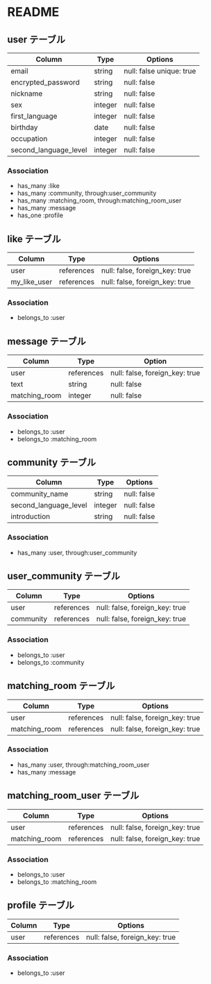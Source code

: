 # README

## user テーブル
| Column                  | Type      | Options                   |
|-------------------------|-----------|---------------------------|
| email                   | string    | null: false  unique: true |
| encrypted_password      | string    | null: false               |
| nickname                | string    | null: false               |
| sex                     | integer   | null: false               | 
| first_language          | integer   | null: false               |
| birthday                | date      | null: false               |
| occupation              | integer   | null: false               |
| second_language_level   | integer   | null: false               |

### Association
- has_many :like
- has_many :community, through:user_community
- has_many :matching_room, through:matching_room_user
- has_many :message
- has_one  :profile



## like テーブル
| Column          |  Type      | Options                             |
|-----------------|------------|-------------------------------------|
| user            | references | null: false, foreign_key: true      |
| my_like_user    | references | null: false, foreign_key: true      |

### Association
- belongs_to :user



## message テーブル
| Column           | Type       | Option                              |
|------------------|------------|-------------------------------------|
| user             | references | null: false, foreign_key: true      |
| text             | string     | null: false                         |
| matching_room    | integer    | null: false                         | 

### Association 
- belongs_to :user
- belongs_to :matching_room



## community テーブル
| Column                 | Type       | Options           |
|------------------------|------------|-------------------|
| community_name         | string     | null: false       |
| second_language_level  | integer    | null: false       |
| introduction           | string     | null: false       |

### Association 
- has_many :user, through:user_community



## user_community テーブル
| Column       | Type       | Options                         |
|--------------|------------|---------------------------------|
| user         | references | null: false, foreign_key: true  |
| community    | references | null: false, foreign_key: true  |

### Association 
- belongs_to :user
- belongs_to :community



## matching_room テーブル
| Column         | Type       | Options                         |
|----------------|------------|---------------------------------|
| user           | references | null: false, foreign_key: true  |
| matching_room  | references | null: false, foreign_key: true  |

### Association 
- has_many :user, through:matching_room_user
- has_many :message



## matching_room_user テーブル
| Column         | Type       | Options                         |
|----------------|------------|---------------------------------|
| user           | references | null: false, foreign_key: true  |
| matching_room  | references | null: false, foreign_key: true  |

### Association 
- belongs_to :user
- belongs_to :matching_room



## profile テーブル
| Column         | Type       | Options                         |
|----------------|------------|---------------------------------|
| user           | references | null: false, foreign_key: true  |

### Association 
- belongs_to :user